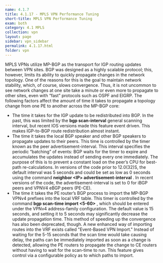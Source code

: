 ```yaml
---
name: 4.1.7
title: 4.1.17 - MPLS VPN Performance Tuning
short-title: MPLS VPN Performance Tuning
exam: both
category: 4.1 MPLS
collection: vpn
layout: page
sidebar: vpn_sidebar
permalink: 4.1.17.html
folder: vpn
---
```

MPLS VPNs utilize MP-BGP as the transport for IGP routing updates between VPN sites. BGP was designed as a highly scalable protocol; this, however, limits its ability to quickly propagate changes in the network topology. One of the reasons for this is the goal to maintain network stability, which, of course, slows convergence. Thus, it is not uncommon to see network changes at one site take a minute or even more to propagate to other sites, even with “fast” protocols such as OSPF and EIGRP. The following factors affect the amount of time it takes to propagate a topology change from one PE to another across the MP-BGP core:
- The time it takes for the IGP update to be redistributed into BGP. In the past, this was limited by the **bgp scan-interval** general scanning interval, but recent IOS versions made this feature event driven. This makes IGP-to-BGP route redistribution almost instant.
- The time it takes the local BGP speaker and other BGP speakers to propagate updates to their peers. This time is controlled by the timer known as the peer advertisement-interval. This interval specifies the periodic “batching” of events: BGP waits for the timer to expire and accumulates the updates instead of sending every one immediately. The purpose of this is to prevent a constant load on the peer’s CPU for best-path re-calculations. In versions of the code prior to 12.0(32)S, the default interval was 5 seconds and could be set as low as 0 seconds using the command **neighbor \<IP\> advertisement-interval** . In recent versions of the code, the advertisement-interval is set to 0 for iBGP peers and VPNV4 eBGP peers (PE-CE).
- The time it takes the PE router’s BGP process to import the MP-BGP VPNv4 prefixes into the local VRF table. This timer is controlled by the command **bgp scan-time import \<5-60\>** , which should be entered under the VPNv4 address-family configuration. The default value is 15 seconds, and setting it to 5 seconds may significantly decrease the update propagation time. This method of speeding up the convergence has also been deprecated, though. A new enhanced way of importing routes into the VRF exists called "Event-Based VPN Import." Instead of waiting for the 5-15 seconds that the scan time would take causing delay, the paths can be immediately imported as soon as a change is detected, allowing the PE routers to propagate the change to CE routers without having to wait for the scan-time to run. This feature gives control via a configurable policy as to which paths to import.
